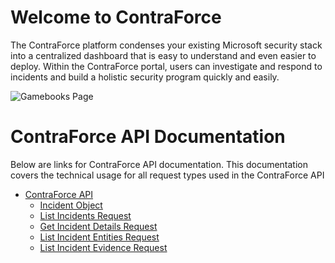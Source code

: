 # Welcome to ContraForce
The ContraForce platform condenses your existing Microsoft security stack into a centralized dashboard that is easy to understand and even easier to deploy. Within the ContraForce portal, users can investigate and respond to incidents and build a holistic security program quickly and easily.

![Gamebooks Page](https://uploads-ssl.webflow.com/6290f98c568302d7a3f2442c/630fdddd7f07352ccfcd7635_Frame%2060977-p-1080.png)

# ContraForce API Documentation 
Below are links for ContraForce API documentation. This documentation covers the technical usage for all request types used in the ContraForce API 
- [ContraForce API](https://github.com/ContraForce/contraforce-api/tree/main/Docs)
  - [Incident Object](https://github.com/ContraForce/contraforce-api/blob/main/Docs/incident-object.md)
  - [List Incidents Request](https://github.com/ContraForce/contraforce-api/blob/main/Docs/list-incidents.md)
  - [Get Incident Details Request](https://github.com/ContraForce/contraforce-api/blob/main/Docs/get-incident-details.md)
  - [List Incident Entities Request](https://github.com/ContraForce/contraforce-api/blob/main/Docs/list-incident-entities.md)
  - [List Incident Evidence Request](https://github.com/ContraForce/contraforce-api/blob/main/Docs/list-incident-evidence.md)
